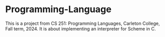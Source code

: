 # Programming-Language
This is a project from CS 251: Programming Languages, Carleton College, Fall term, 2024. It is about implementing an interpreter for Scheme in C. 
